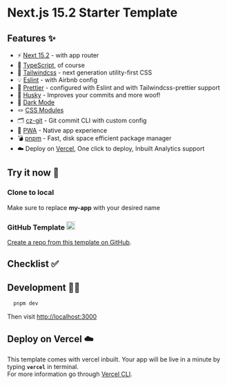 # Next.js 15.2 Starter Template

## Features ✨

- ⚡️ [Next 15.2](https://nextjs.org/docs) - with app router
- 🦾 [TypeScript](https://www.typescriptlang.org/), of course
- 🎨 [Tailwindcss](https://tailwindcss.com/) - next generation utility-first CSS
- 💡 [Eslint](https://eslint.org/) - with Airbnb config
- 💖 [Prettier](https://prettier.io/) - configured with Eslint and with Tailwindcss-prettier support
- 🐶 [Husky](https://typicode.github.io/husky/) - Improves your commits and more woof!
- 🌚 [Dark Mode](https://tailwindcss.com/docs/dark-mode)
- 🪢 [CSS Modules](https://github.com/css-modules/css-modules)
- 🗂 [cz-git](https://cz-git.qbb.sh/) - Git commit CLI with custom config
- 🚀 [PWA](https://web.dev/progressive-web-apps/) - Native app experience
- 💣 [pnpm](https://pnpm.io/ "Make sure to install pnpm globally before installing this template => npm i -g pnpm") - Fast, disk space efficient package manager
- ☁️ Deploy on [Vercel](https://vercel.com/), One click to deploy, Inbuilt Analytics support

## Try it now 💫

### Clone to local

Make sure to replace **my-app** with your desired name

### GitHub Template <img src="https://cdn.jsdelivr.net/npm/simple-icons@3.0.1/icons/github.svg" height=20 width=20 />

[Create a repo from this template on GitHub](https://github.com/Bhanu1776/Nextjs15-Starter-Template/generate).

## Checklist ✅

## Development 🧑‍💻

```bash
  pnpm dev
```

Then visit <http://localhost:3000>

## Deploy on Vercel ☁️

This template comes with vercel inbuilt. Your app will be live in a minute by typing **`vercel`** in terminal.  
For more information go through [Vercel CLI](https://vercel.com/docs/cli).
